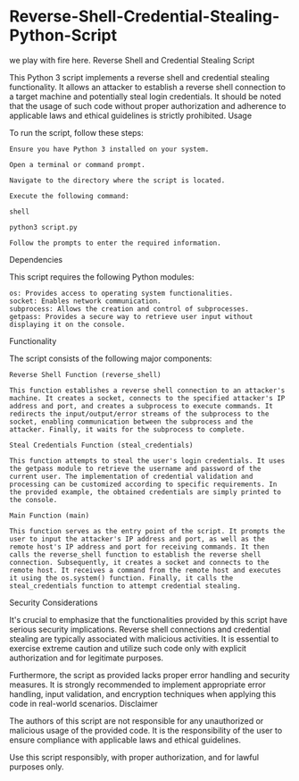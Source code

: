 # Reverse-Shell-Credential-Stealing-Python-Script
we play with fire here.
Reverse Shell and Credential Stealing Script

This Python 3 script implements a reverse shell and credential stealing functionality. It allows an attacker to establish a reverse shell connection to a target machine and potentially steal login credentials. It should be noted that the usage of such code without proper authorization and adherence to applicable laws and ethical guidelines is strictly prohibited.
Usage

To run the script, follow these steps:

    Ensure you have Python 3 installed on your system.

    Open a terminal or command prompt.

    Navigate to the directory where the script is located.

    Execute the following command:

    shell

    python3 script.py

    Follow the prompts to enter the required information.

Dependencies

This script requires the following Python modules:

    os: Provides access to operating system functionalities.
    socket: Enables network communication.
    subprocess: Allows the creation and control of subprocesses.
    getpass: Provides a secure way to retrieve user input without displaying it on the console.

Functionality

The script consists of the following major components:

    Reverse Shell Function (reverse_shell)

    This function establishes a reverse shell connection to an attacker's machine. It creates a socket, connects to the specified attacker's IP address and port, and creates a subprocess to execute commands. It redirects the input/output/error streams of the subprocess to the socket, enabling communication between the subprocess and the attacker. Finally, it waits for the subprocess to complete.

    Steal Credentials Function (steal_credentials)

    This function attempts to steal the user's login credentials. It uses the getpass module to retrieve the username and password of the current user. The implementation of credential validation and processing can be customized according to specific requirements. In the provided example, the obtained credentials are simply printed to the console.

    Main Function (main)

    This function serves as the entry point of the script. It prompts the user to input the attacker's IP address and port, as well as the remote host's IP address and port for receiving commands. It then calls the reverse_shell function to establish the reverse shell connection. Subsequently, it creates a socket and connects to the remote host. It receives a command from the remote host and executes it using the os.system() function. Finally, it calls the steal_credentials function to attempt credential stealing.

Security Considerations

It's crucial to emphasize that the functionalities provided by this script have serious security implications. Reverse shell connections and credential stealing are typically associated with malicious activities. It is essential to exercise extreme caution and utilize such code only with explicit authorization and for legitimate purposes.

Furthermore, the script as provided lacks proper error handling and security measures. It is strongly recommended to implement appropriate error handling, input validation, and encryption techniques when applying this code in real-world scenarios.
Disclaimer

The authors of this script are not responsible for any unauthorized or malicious usage of the provided code. It is the responsibility of the user to ensure compliance with applicable laws and ethical guidelines.

Use this script responsibly, with proper authorization, and for lawful purposes only.
